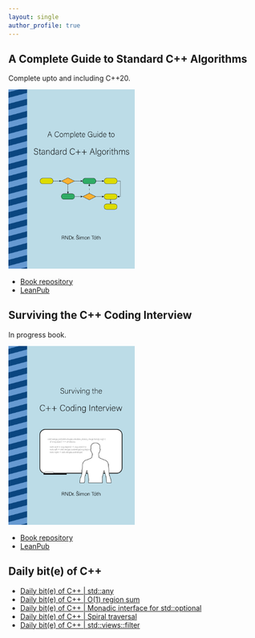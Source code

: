 ```yaml
---
layout: single
author_profile: true
---
```


## A Complete Guide to Standard C++ Algorithms

Complete upto and including C++20.

[<img src="assets/images/book_algorithms_cover.png" width="50%">](https://leanpub.com/cpp-algorithms-guide)

- [Book repository](https://github.com/HappyCerberus/book-cpp-algorithms)
- [LeanPub](https://leanpub.com/cpp-algorithms-guide)

## Surviving the C++ Coding Interview

In progress book.

[<img src="assets/images/book_coding_interview_cover.png" width="50%">](https://leanpub.com/cpp-coding-interview)

- [Book repository](https://leanpub.com/cpp-coding-interview)
- [LeanPub](https://leanpub.com/cpp-coding-interview)

## Daily bit(e) of C++

<ul>
<!-- SUBSTACK:START --><li><a href="https://simontoth.substack.com/p/daily-bite-of-c-stdany">Daily bit&lpar;e&rpar; of C++ | std::any</a></li><li><a href="https://simontoth.substack.com/p/daily-bite-of-c-o1-region-sum">Daily bit&lpar;e&rpar; of C++ | O&lpar;1&rpar; region sum</a></li><li><a href="https://simontoth.substack.com/p/daily-bite-of-c-monadic-interface">Daily bit&lpar;e&rpar; of C++ | Monadic interface for std::optional</a></li><li><a href="https://simontoth.substack.com/p/daily-bite-of-c-spiral-traversal">Daily bit&lpar;e&rpar; of C++ | Spiral traversal</a></li><li><a href="https://simontoth.substack.com/p/daily-bite-of-c-stdviewsfilter">Daily bit&lpar;e&rpar; of C++ | std::views::filter</a></li><!-- SUBSTACK:END -->
</ul>